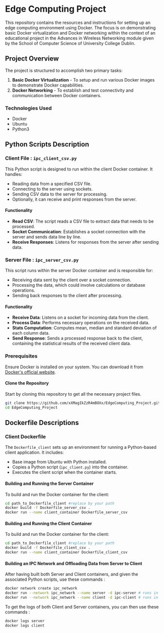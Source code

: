 # Edge Computing Project

This repository contains the resources and instructions for setting up an edge computing environment using Docker. The focus is on demonstrating basic Docker virtualization and Docker networking within the context of an educational project in the Advances in Wireless Networking module given by the School of Computer Science of University College Dublin.

## Project Overview

The project is structured to accomplish two primary tasks:
1. **Basic Docker Virtualization** - To setup and run various Docker images to demonstrate Docker capabilities.
2. **Docker Networking** - To establish and test connectivity and communication between Docker containers.

### Technologies Used
- Docker
- Ubuntu
- Python3

## Python Scripts Description

### Client File : `ipc_client_csv.py`

This Python script is designed to run within the client Docker container. It handles:
- Reading data from a specified CSV file.
- Connecting to the server using sockets.
- Sending CSV data to the server for processing.
- Optionally, it can receive and print responses from the server.

#### Functionality
- **Read CSV**: The script reads a CSV file to extract data that needs to be processed.
- **Socket Communication**: Establishes a socket connection with the server and sends data line by line.
- **Receive Responses**: Listens for responses from the server after sending data.
### Server File : `ipc_server_csv.py`

This script runs within the server Docker container and is responsible for:
- Receiving data sent by the client over a socket connection.
- Processing the data, which could involve calculations or database operations.
- Sending back responses to the client after processing.

#### Functionality
- **Receive Data**: Listens on a socket for incoming data from the client.
- **Process Data**: Performs necessary operations on the received data.
- **Stats Computation**: Computes mean, median and standard deviation of each column data.
- **Send Response**: Sends a processed response back to the client, containing the statistical results of the received client data.

### Prerequisites

Ensure Docker is installed on your system. You can download it from [Docker's official website](https://www.docker.com/products/docker-desktop).

#### Clone the Repository

Start by cloning this repository to get all the necessary project files.

```bash
git clone https://github.com/xXMagIkZzR4mBOXx/EdgeComputing_Project.git
cd EdgeComputing_Project
```
## Dockerfile Descriptions

### Client Dockerfile

The `Dockerfile_client` sets up an environment for running a Python-based client application. It includes:
- Base image from Ubuntu with Python installed.
- Copies a Python script (`ipc_client.py`) into the container.
- Executes the client script when the container starts.

#### Building and Running the Server Container

To build and run the Docker container for the client:

```bash
cd path_to_Dockerfile_client #replace by your path
docker build -f Dockerfile_server_csv .
docker run --name client_container Dockerfile_server_csv
```
#### Building and Running the Client Container

To build and run the Docker container for the client:

```bash
cd path_to_Dockerfile_client #replace by your path
docker build -f Dockerfile_client_csv .
docker run --name client_container Dockerfile_client_csv
```
#### Building an IPC Network and Offloading Data from Server to Client
After having built both Server and Client containers, and given the associated Python scripts, use these commands :

```bash
docker network create ipc_network
docker run --network ipc_network --name server -d ipc-server # runs in detached mode --> logs invisible
docker run --network ipc_network --name client -d ipc-client # runs in detached mode --> logs invisible
```
To get the logs of both Client and Server containers, you can then use these commands :

```bash
docker logs server
docker logs client
```
